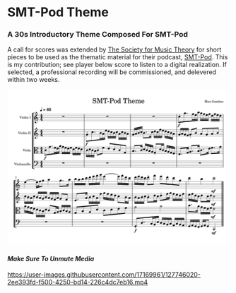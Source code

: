 # SMT-Pod Theme

### A 30s Introductory Theme Composed For SMT-Pod

A call for scores was extended by [The Society for Music Theory](https://societymusictheory.org/) for short pieces to be used as the thematic material for their podcast, [SMT-Pod](https://smt-pod.org/). This is my contribution; see player below score to listen to a digital realization. If selected, a professional recording will be commissioned, and delevered within two weeks.

![SMT-Pod Theme](SMT-Pod_Theme.svg)

#### *Make Sure To Unmute Media*  
https://user-images.githubusercontent.com/17169961/127746020-2ee393fd-f500-4250-bd14-226c4dc7eb16.mp4
